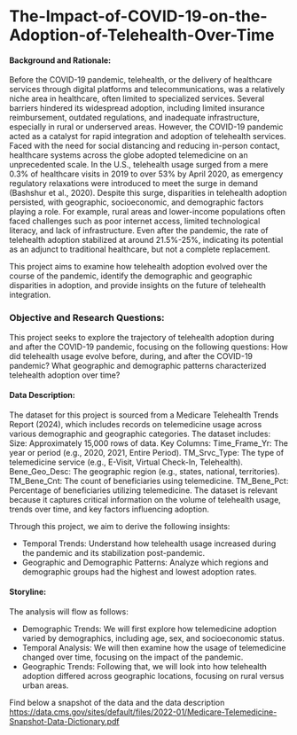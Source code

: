# The-Impact-of-COVID-19-on-the-Adoption-of-Telehealth-Over-Time

#### Background and Rationale:

Before the COVID-19 pandemic, telehealth, or the delivery of healthcare services through digital platforms and telecommunications, was a relatively niche area in healthcare, often limited to specialized services. Several barriers hindered its widespread adoption, including limited insurance reimbursement, outdated regulations, and inadequate infrastructure, especially in rural or underserved areas.
However, the COVID-19 pandemic acted as a catalyst for rapid integration and adoption of telehealth services. Faced with the need for social distancing and reducing in-person contact, healthcare systems across the globe adopted telemedicine on an unprecedented scale. In the U.S., telehealth usage surged from a mere 0.3% of healthcare visits in 2019 to over 53% by April 2020, as emergency regulatory relaxations were introduced to meet the surge in demand (Bashshur et al., 2020).
Despite this surge, disparities in telehealth adoption persisted, with geographic, socioeconomic, and demographic factors playing a role. For example, rural areas and lower-income populations often faced challenges such as poor internet access, limited technological literacy, and lack of infrastructure. Even after the pandemic, the rate of telehealth adoption stabilized at around 21.5%-25%, indicating its potential as an adjunct to traditional healthcare, but not a complete replacement.

This project aims to examine how telehealth adoption evolved over the course of the pandemic, identify the demographic and geographic disparities in adoption, and provide insights on the future of telehealth integration.

### Objective and Research Questions:

This project seeks to explore the trajectory of telehealth adoption during and after the COVID-19 pandemic, focusing on the following questions:
How did telehealth usage evolve before, during, and after the COVID-19 pandemic? What geographic and demographic patterns characterized telehealth adoption over time?

#### Data Description: 

The dataset for this project is sourced from a Medicare Telehealth Trends Report (2024), which includes records on telemedicine usage across various demographic and geographic categories. The dataset includes:
Size: Approximately 15,000 rows of data. Key Columns: Time_Frame_Yr: The year or period (e.g., 2020, 2021, Entire Period). TM_Srvc_Type: The type of telemedicine service (e.g., E-Visit, Virtual Check-In, Telehealth). Bene_Geo_Desc: The geographic region (e.g., states, national, territories). TM_Bene_Cnt: The count of beneficiaries using telemedicine. TM_Bene_Pct: Percentage of beneficiaries utilizing telemedicine. The dataset is relevant because it captures critical information on the volume of telehealth usage, trends over time, and key factors influencing adoption.

Through this project, we aim to derive the following insights:

* Temporal Trends: Understand how telehealth usage increased during the pandemic and its stabilization post-pandemic.
* Geographic and Demographic Patterns: Analyze which regions and demographic groups had the highest and lowest adoption rates. 

#### Storyline:
The analysis will flow as follows:
* Demographic Trends: We will first explore how telemedicine adoption varied by demographics, including age, sex, and socioeconomic status.
* Temporal Analysis: We will then examine how the usage of telemedicine changed over time, focusing on the impact of the pandemic.
* Geographic Trends: Following that, we will look into how telehealth adoption differed across geographic locations, focusing on rural versus urban areas.

Find below a snapshot of the data and the data description https://data.cms.gov/sites/default/files/2022-01/Medicare-Telemedicine-Snapshot-Data-Dictionary.pdf
